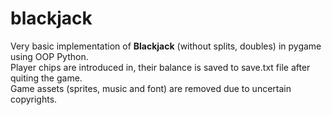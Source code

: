 # blackjack
Very basic implementation of **Blackjack** (without splits, doubles) in pygame using OOP Python. <br/> 
Player chips are introduced in, their balance is saved to save.txt file after quiting the game. <br/> 
Game assets (sprites, music and font) are removed due to uncertain copyrights. <br/> 

